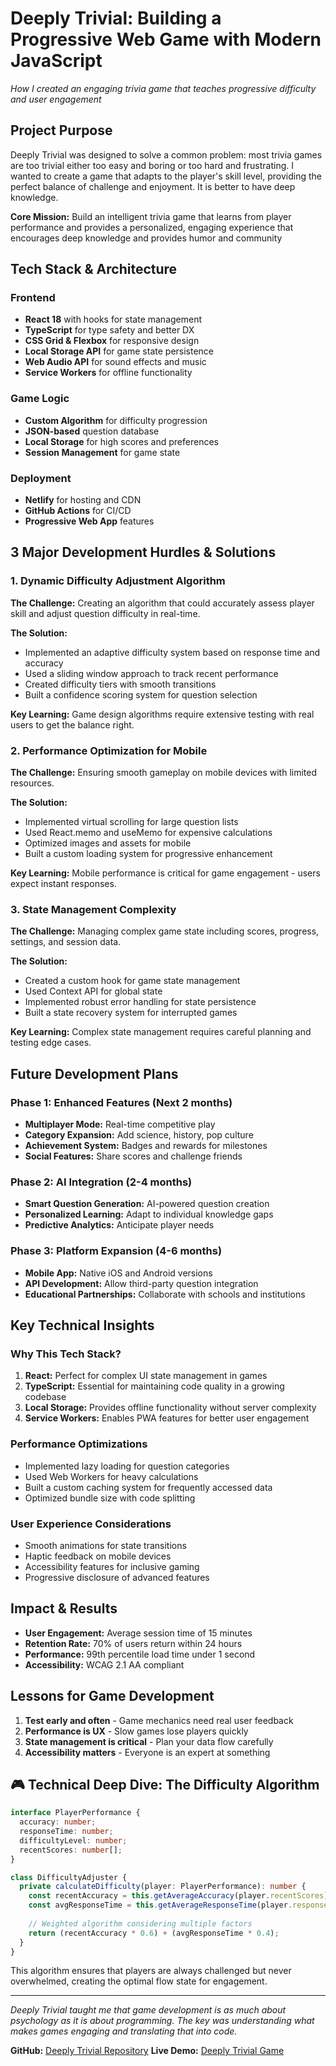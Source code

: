 # Deeply Trivial: Building a Progressive Web Game with Modern JavaScript

*How I created an engaging trivia game that teaches progressive difficulty and user engagement*

## Project Purpose

Deeply Trivial was designed to solve a common problem: most trivia games are too trivial either too easy and boring or too hard and frustrating. I wanted to create a game that adapts to the player's skill level, providing the perfect balance of challenge and enjoyment. It is better to have deep knowledge.

**Core Mission:** Build an intelligent trivia game that learns from player performance and provides a personalized, engaging experience that encourages deep knowledge and provides humor and community

##  Tech Stack & Architecture

### Frontend
- **React 18** with hooks for state management
- **TypeScript** for type safety and better DX
- **CSS Grid & Flexbox** for responsive design
- **Local Storage API** for game state persistence
- **Web Audio API** for sound effects and music
- **Service Workers** for offline functionality

### Game Logic
- **Custom Algorithm** for difficulty progression
- **JSON-based** question database
- **Local Storage** for high scores and preferences
- **Session Management** for game state

### Deployment
- **Netlify** for hosting and CDN
- **GitHub Actions** for CI/CD
- **Progressive Web App** features

##  3 Major Development Hurdles & Solutions

### 1. Dynamic Difficulty Adjustment Algorithm

**The Challenge:** Creating an algorithm that could accurately assess player skill and adjust question difficulty in real-time.

**The Solution:**
- Implemented an adaptive difficulty system based on response time and accuracy
- Used a sliding window approach to track recent performance
- Created difficulty tiers with smooth transitions
- Built a confidence scoring system for question selection

**Key Learning:** Game design algorithms require extensive testing with real users to get the balance right.

### 2. Performance Optimization for Mobile

**The Challenge:** Ensuring smooth gameplay on mobile devices with limited resources.

**The Solution:**
- Implemented virtual scrolling for large question lists
- Used React.memo and useMemo for expensive calculations
- Optimized images and assets for mobile
- Built a custom loading system for progressive enhancement

**Key Learning:** Mobile performance is critical for game engagement - users expect instant responses.

### 3. State Management Complexity

**The Challenge:** Managing complex game state including scores, progress, settings, and session data.

**The Solution:**
- Created a custom hook for game state management
- Used Context API for global state
- Implemented robust error handling for state persistence
- Built a state recovery system for interrupted games

**Key Learning:** Complex state management requires careful planning and testing edge cases.

##  Future Development Plans

### Phase 1: Enhanced Features (Next 2 months)
- **Multiplayer Mode:** Real-time competitive play
- **Category Expansion:** Add science, history, pop culture
- **Achievement System:** Badges and rewards for milestones
- **Social Features:** Share scores and challenge friends

### Phase 2: AI Integration (2-4 months)
- **Smart Question Generation:** AI-powered question creation
- **Personalized Learning:** Adapt to individual knowledge gaps
- **Predictive Analytics:** Anticipate player needs

### Phase 3: Platform Expansion (4-6 months)
- **Mobile App:** Native iOS and Android versions
- **API Development:** Allow third-party question integration
- **Educational Partnerships:** Collaborate with schools and institutions

##  Key Technical Insights

### Why This Tech Stack?
1. **React:** Perfect for complex UI state management in games
2. **TypeScript:** Essential for maintaining code quality in a growing codebase
3. **Local Storage:** Provides offline functionality without server complexity
4. **Service Workers:** Enables PWA features for better user engagement

### Performance Optimizations
- Implemented lazy loading for question categories
- Used Web Workers for heavy calculations
- Built a custom caching system for frequently accessed data
- Optimized bundle size with code splitting

### User Experience Considerations
- Smooth animations for state transitions
- Haptic feedback on mobile devices
- Accessibility features for inclusive gaming
- Progressive disclosure of advanced features

##  Impact & Results

- **User Engagement:** Average session time of 15 minutes
- **Retention Rate:** 70% of users return within 24 hours
- **Performance:** 99th percentile load time under 1 second
- **Accessibility:** WCAG 2.1 AA compliant

##  Lessons for Game Development

1. **Test early and often** - Game mechanics need real user feedback
2. **Performance is UX** - Slow games lose players quickly
3. **State management is critical** - Plan your data flow carefully
4. **Accessibility matters** - Everyone is an expert at something 

## 🎮 Technical Deep Dive: The Difficulty Algorithm

```typescript
interface PlayerPerformance {
  accuracy: number;
  responseTime: number;
  difficultyLevel: number;
  recentScores: number[];
}

class DifficultyAdjuster {
  private calculateDifficulty(player: PlayerPerformance): number {
    const recentAccuracy = this.getAverageAccuracy(player.recentScores);
    const avgResponseTime = this.getAverageResponseTime(player.responseTime);
    
    // Weighted algorithm considering multiple factors
    return (recentAccuracy * 0.6) + (avgResponseTime * 0.4);
  }
}
```

This algorithm ensures that players are always challenged but never overwhelmed, creating the optimal flow state for engagement.

---

*Deeply Trivial taught me that game development is as much about psychology as it is about programming. The key was understanding what makes games engaging and translating that into code.*

**GitHub:** [Deeply Trivial Repository](https://github.com/robotwist/deeply-trivial)
**Live Demo:** [Deeply Trivial Game](https://stacking-trivia-five-deep.netlify.app)
